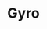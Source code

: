 ---
title: Gyro
type: hardware
desc: Gyro sensor with 6 degrees of freedom 
color: "#a5d1ff"
tags:
    - Sensor
    - Motion
    - Tracking
---